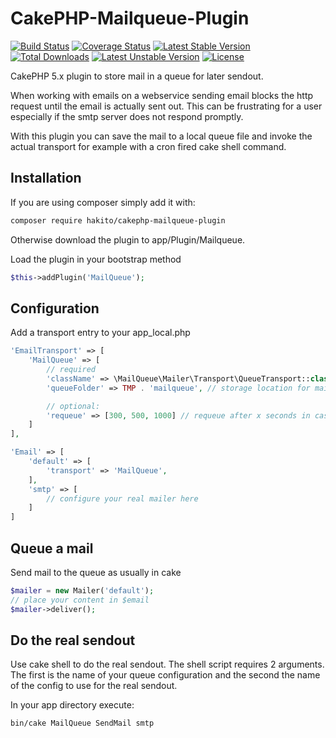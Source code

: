 
CakePHP-Mailqueue-Plugin
========================

[![Build Status](https://app.travis-ci.com/hakito/CakePHP-Mailqueue-Plugin.svg?branch=master)](https://app.travis-ci.com/hakito/CakePHP-Mailqueue-Plugin)
[![Coverage Status](https://coveralls.io/repos/github/hakito/CakePHP-Mailqueue-Plugin/badge.svg?branch=master)](https://coveralls.io/github/hakito/CakePHP-Mailqueue-Plugin?branch=master)
[![Latest Stable Version](https://poser.pugx.org/hakito/cakephp-mailqueue-plugin/v/stable.svg)](https://packagist.org/packages/hakito/cakephp-mailqueue-plugin) [![Total Downloads](https://poser.pugx.org/hakito/cakephp-mailqueue-plugin/downloads.svg)](https://packagist.org/packages/hakito/cakephp-mailqueue-plugin) [![Latest Unstable Version](https://poser.pugx.org/hakito/cakephp-mailqueue-plugin/v/unstable.svg)](https://packagist.org/packages/hakito/cakephp-mailqueue-plugin) [![License](https://poser.pugx.org/hakito/cakephp-mailqueue-plugin/license.svg)](https://packagist.org/packages/hakito/cakephp-mailqueue-plugin)

CakePHP 5.x plugin to store mail in a queue for later sendout.

When working with emails on a webservice sending email blocks the http request until the email is actually sent out. This can be frustrating for a user especially if the smtp server does not respond promptly.

With this plugin you can save the mail to a local queue file and invoke the actual transport for example with a cron fired cake shell command.

Installation
-------------

If you are using composer simply add it with:

```bash
composer require hakito/cakephp-mailqueue-plugin
```

Otherwise download the plugin to app/Plugin/Mailqueue.

Load the plugin in your bootstrap method

```php
$this->addPlugin('MailQueue');
```

Configuration
-------------

Add a transport entry to your app_local.php

```php
'EmailTransport' => [
    'MailQueue' => [
        // required
        'className' => \MailQueue\Mailer\Transport\QueueTransport::class,
        'queueFolder' => TMP . 'mailqueue', // storage location for mailqueue

        // optional:
        'requeue' => [300, 500, 1000] // requeue after x seconds in case of an error
    ]
],

'Email' => [
    'default' => [
        'transport' => 'MailQueue',
    ],
    'smtp' => [
        // configure your real mailer here
    ]
]
```

Queue a mail
------------

Send mail to the queue as usually in cake

```php
$mailer = new Mailer('default');
// place your content in $email
$mailer->deliver();
```

Do the real sendout
-------------------

Use cake shell to do the real sendout. The shell script requires 2 arguments. The first is the name of your queue configuration and the second the name of the config to use for the real sendout.

In your app directory execute:

```sh
bin/cake MailQueue SendMail smtp
```

